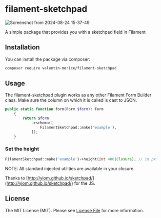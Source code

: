 # filament-sketchpad

![Screenshot from 2024-08-24 15-37-49](https://github.com/user-attachments/assets/28b0c2ab-b296-4e60-92d5-45f78c92894c)

A simple package that provides you with a sketchpad field in Filament

## Installation

You can install the package via composer:

```bash
composer require valentin-morice/filament-sketchpad
```

## Usage

The filament-sketchpad plugin works as any other Filament Form Builder class. Make sure the column on which it is called is cast to JSON.

```php
public static function form(Form $form): Form
    {
        return $form
            ->schema([
                FilamentSketchpad::make('example'),
            ]);
    }
```

### Set the height
```php
FilamentSketchpad::make('example')->height(int 400|Closure); // in px
```
NOTE: All standard injected utilities are available in your closure.

Thanks to [http://yiom.github.io/sketchpad/](http://yiom.github.io/sketchpad/) for the JS.

## License

The MIT License (MIT). Please see [License File](LICENSE.md) for more information.
